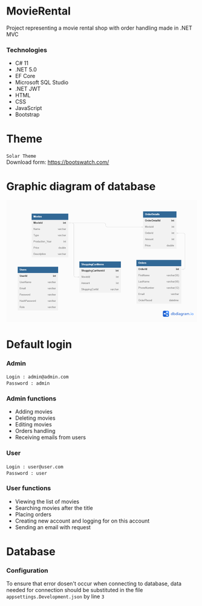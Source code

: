 # MovieRental
Project representing a movie rental shop with order handling made in .NET MVC 

### Technologies
 - C# 11
 - .NET 5.0
 - EF Core
 - Microsoft SQL Studio
 - .NET JWT
 - HTML
 - CSS
 - JavaScript
 - Bootstrap

# Theme
``Solar Theme``
<br/>
Download form: https://bootswatch.com/
<br/>

# Graphic diagram of database
![](/git/database-diagram.png)

# Default login
### Admin
``Login : admin@admin.com``
<br/>
``Password : admin``
<br/>

### Admin functions
- Adding movies
- Deleting movies
- Editing movies
- Orders handling
- Receiving emails from users

### User
``Login : user@user.com``
<br/>
`Password : user`
<br/>
### User functions
 - Viewing the list of movies
 - Searching movies after the title
 - Placing orders
 - Creating new account and logging for on this account
 - Sending an email with request

# Database
### Configuration
To ensure that error dosen't occur when connecting to database, data needed for connection should be substituted in the file ``appsettings.Development.json`` by line ``3``
